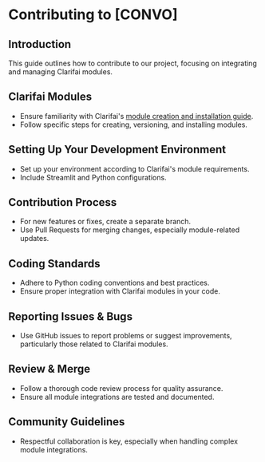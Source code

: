 # Contributing to [CONVO]

## Introduction
This guide outlines how to contribute to our project, focusing on integrating and managing Clarifai modules.

## Clarifai Modules
- Ensure familiarity with Clarifai's [module creation and installation guide](https://docs.clarifai.com/portal-guide/modules/create-install/).
- Follow specific steps for creating, versioning, and installing modules.

## Setting Up Your Development Environment
- Set up your environment according to Clarifai's module requirements.
- Include Streamlit and Python configurations.

## Contribution Process
- For new features or fixes, create a separate branch.
- Use Pull Requests for merging changes, especially module-related updates.

## Coding Standards
- Adhere to Python coding conventions and best practices.
- Ensure proper integration with Clarifai modules in your code.

## Reporting Issues & Bugs
- Use GitHub issues to report problems or suggest improvements, particularly those related to Clarifai modules.

## Review & Merge
- Follow a thorough code review process for quality assurance.
- Ensure all module integrations are tested and documented.

## Community Guidelines
- Respectful collaboration is key, especially when handling complex module integrations.
